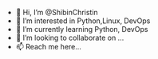 - 👋 Hi, I’m @ShibinChristin
- 👀 I’m interested in Python,Linux, DevOps
- 🌱 I’m currently learning Python, DevOps
- 💞️ I’m looking to collaborate on ...
- 📫 Reach me  here...

<!---
ShibinChristin/ShibinChristin is a ✨ special ✨ repository because its `README.md` (this file) appears on your GitHub profile.
You can click the Preview link to take a look at your changes.
--->
